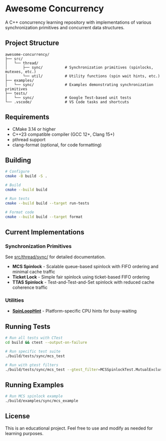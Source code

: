 # Awesome Concurrency

A C++ concurrency learning repository with implementations of various synchronization primitives and concurrent data structures.

## Project Structure

```
awesome-concurrency/
├── src/
│   └── thread/
│       ├── sync/          # Synchronization primitives (spinlocks, mutexes, etc.)
│       └── util/          # Utility functions (spin wait hints, etc.)
├── examples/
│   └── sync/              # Examples demonstrating synchronization primitives
├── tests/
│   └── sync/              # Google Test-based unit tests
└── .vscode/               # VS Code tasks and shortcuts
```

## Requirements

- CMake 3.14 or higher
- C++23 compatible compiler (GCC 12+, Clang 15+)
- pthread support
- clang-format (optional, for code formatting)

## Building

```bash
# Configure
cmake -B build -S .

# Build
cmake --build build

# Run tests
cmake --build build --target run-tests

# Format code
cmake --build build --target format
```

## Current Implementations

### Synchronization Primitives

See [src/thread/sync/](src/thread/sync/) for detailed documentation.

- **MCS Spinlock** - Scalable queue-based spinlock with FIFO ordering and minimal cache traffic
- **Ticket Lock** - Simple fair spinlock using ticket-based FIFO ordering
- **TTAS Spinlock** - Test-and-Test-and-Set spinlock with reduced cache coherence traffic

### Utilities

- **[SpinLoopHint](src/thread/util/spin_wait.hpp)** - Platform-specific CPU hints for busy-waiting

## Running Tests

```bash
# Run all tests with CTest
cd build && ctest --output-on-failure

# Run specific test suite
./build/tests/sync/mcs_test

# Run with gtest filters
./build/tests/sync/mcs_test --gtest_filter=MCSSpinlockTest.MutualExclusion
```

## Running Examples

```bash
# Run MCS spinlock example
./build/examples/sync/mcs_example
```

## License

This is an educational project. Feel free to use and modify as needed for learning purposes.
